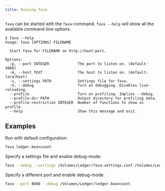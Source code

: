 ```yaml
---
title: Running fava
---
```


`fava` can be started with the `fava`-command. `fava --help` will show all the
available command-line options.

```
$ fava --help
Usage: fava [OPTIONS] FILENAME

  Start fava for FILENAME on http://host:port.

Options:
  -p, --port INTEGER             The port to listen on. (default: 5000)
  -H, --host TEXT                The host to listen on. (default: localhost)
  -s, --settings PATH            Settings file for fava.
  -d, --debug                    Turn on debugging. Disables live-reloading.
  --profile                      Turn on profiling. Implies --debug.
  --profile-dir PATH             Output directory for profiling data.
  --profile-restriction INTEGER  Number of functions to show in profile.
  --help                         Show this message and exit.
```

## Examples

Run with default configuration:

```bash
fava ledger.beancount
```

Specify a settings file and enable debug-mode:

```bash
fava --debug --settings /Volumes/Ledger/fava-settings.conf /Volumes/Ledger/ledger.beancount
```

Specify a different port and enable debug-mode:

```bash
fava --port 8080 --debug /Volumes/Ledger/ledger.beancount
```

